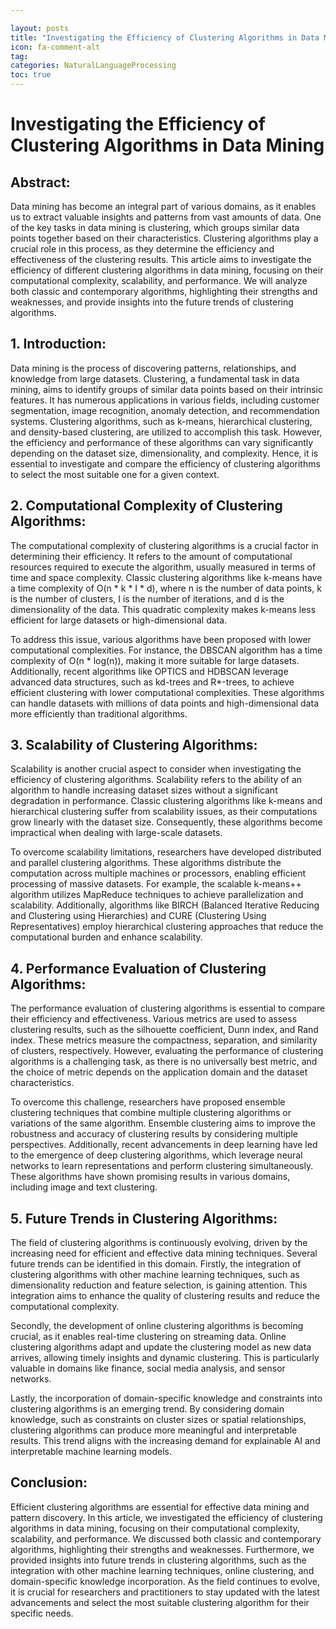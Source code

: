 ```yaml
---

layout: posts
title: "Investigating the Efficiency of Clustering Algorithms in Data Mining"
icon: fa-comment-alt
tag:      
categories: NaturalLanguageProcessing
toc: true
---
```




# Investigating the Efficiency of Clustering Algorithms in Data Mining

## Abstract:
Data mining has become an integral part of various domains, as it enables us to extract valuable insights and patterns from vast amounts of data. One of the key tasks in data mining is clustering, which groups similar data points together based on their characteristics. Clustering algorithms play a crucial role in this process, as they determine the efficiency and effectiveness of the clustering results. This article aims to investigate the efficiency of different clustering algorithms in data mining, focusing on their computational complexity, scalability, and performance. We will analyze both classic and contemporary algorithms, highlighting their strengths and weaknesses, and provide insights into the future trends of clustering algorithms.

## 1. Introduction:
Data mining is the process of discovering patterns, relationships, and knowledge from large datasets. Clustering, a fundamental task in data mining, aims to identify groups of similar data points based on their intrinsic features. It has numerous applications in various fields, including customer segmentation, image recognition, anomaly detection, and recommendation systems. Clustering algorithms, such as k-means, hierarchical clustering, and density-based clustering, are utilized to accomplish this task. However, the efficiency and performance of these algorithms can vary significantly depending on the dataset size, dimensionality, and complexity. Hence, it is essential to investigate and compare the efficiency of clustering algorithms to select the most suitable one for a given context.

## 2. Computational Complexity of Clustering Algorithms:
The computational complexity of clustering algorithms is a crucial factor in determining their efficiency. It refers to the amount of computational resources required to execute the algorithm, usually measured in terms of time and space complexity. Classic clustering algorithms like k-means have a time complexity of O(n * k * I * d), where n is the number of data points, k is the number of clusters, I is the number of iterations, and d is the dimensionality of the data. This quadratic complexity makes k-means less efficient for large datasets or high-dimensional data.

To address this issue, various algorithms have been proposed with lower computational complexities. For instance, the DBSCAN algorithm has a time complexity of O(n * log(n)), making it more suitable for large datasets. Additionally, recent algorithms like OPTICS and HDBSCAN leverage advanced data structures, such as kd-trees and R*-trees, to achieve efficient clustering with lower computational complexities. These algorithms can handle datasets with millions of data points and high-dimensional data more efficiently than traditional algorithms.

## 3. Scalability of Clustering Algorithms:
Scalability is another crucial aspect to consider when investigating the efficiency of clustering algorithms. Scalability refers to the ability of an algorithm to handle increasing dataset sizes without a significant degradation in performance. Classic clustering algorithms like k-means and hierarchical clustering suffer from scalability issues, as their computations grow linearly with the dataset size. Consequently, these algorithms become impractical when dealing with large-scale datasets.

To overcome scalability limitations, researchers have developed distributed and parallel clustering algorithms. These algorithms distribute the computation across multiple machines or processors, enabling efficient processing of massive datasets. For example, the scalable k-means++ algorithm utilizes MapReduce techniques to achieve parallelization and scalability. Additionally, algorithms like BIRCH (Balanced Iterative Reducing and Clustering using Hierarchies) and CURE (Clustering Using Representatives) employ hierarchical clustering approaches that reduce the computational burden and enhance scalability.

## 4. Performance Evaluation of Clustering Algorithms:
The performance evaluation of clustering algorithms is essential to compare their efficiency and effectiveness. Various metrics are used to assess clustering results, such as the silhouette coefficient, Dunn index, and Rand index. These metrics measure the compactness, separation, and similarity of clusters, respectively. However, evaluating the performance of clustering algorithms is a challenging task, as there is no universally best metric, and the choice of metric depends on the application domain and the dataset characteristics.

To overcome this challenge, researchers have proposed ensemble clustering techniques that combine multiple clustering algorithms or variations of the same algorithm. Ensemble clustering aims to improve the robustness and accuracy of clustering results by considering multiple perspectives. Additionally, recent advancements in deep learning have led to the emergence of deep clustering algorithms, which leverage neural networks to learn representations and perform clustering simultaneously. These algorithms have shown promising results in various domains, including image and text clustering.

## 5. Future Trends in Clustering Algorithms:
The field of clustering algorithms is continuously evolving, driven by the increasing need for efficient and effective data mining techniques. Several future trends can be identified in this domain. Firstly, the integration of clustering algorithms with other machine learning techniques, such as dimensionality reduction and feature selection, is gaining attention. This integration aims to enhance the quality of clustering results and reduce the computational complexity.

Secondly, the development of online clustering algorithms is becoming crucial, as it enables real-time clustering on streaming data. Online clustering algorithms adapt and update the clustering model as new data arrives, allowing timely insights and dynamic clustering. This is particularly valuable in domains like finance, social media analysis, and sensor networks.

Lastly, the incorporation of domain-specific knowledge and constraints into clustering algorithms is an emerging trend. By considering domain knowledge, such as constraints on cluster sizes or spatial relationships, clustering algorithms can produce more meaningful and interpretable results. This trend aligns with the increasing demand for explainable AI and interpretable machine learning models.

## Conclusion:
Efficient clustering algorithms are essential for effective data mining and pattern discovery. In this article, we investigated the efficiency of clustering algorithms in data mining, focusing on their computational complexity, scalability, and performance. We discussed both classic and contemporary algorithms, highlighting their strengths and weaknesses. Furthermore, we provided insights into future trends in clustering algorithms, such as the integration with other machine learning techniques, online clustering, and domain-specific knowledge incorporation. As the field continues to evolve, it is crucial for researchers and practitioners to stay updated with the latest advancements and select the most suitable clustering algorithm for their specific needs.